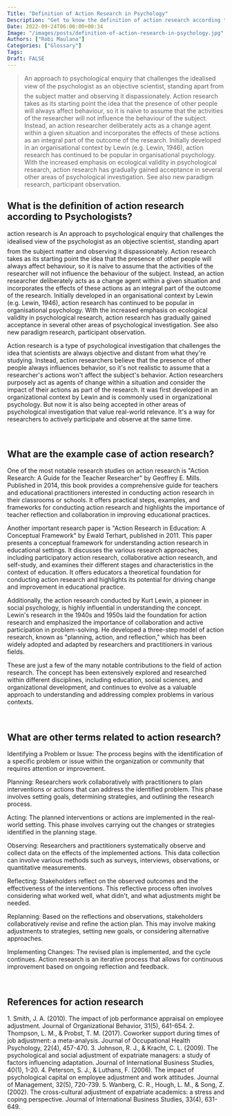 ```yaml
---
Title: "Definition of Action Research in Psychology"
Description: "Get to know the definition of action research according to psychologists."
Date: 2022-09-24T06:00:00+00:34
Image: "/images/posts/definition-of-action-research-in-psychology.jpg"
Authors: ["Robi Maulana"]
Categories: ["Glossary"]
Tags: 
Draft: FALSE
---
```





> An approach to psychological enquiry that challenges the idealised view of the psychologist as an objective scientist, standing apart from the subject matter and observing it dispassionately. Action research takes as its starting point the idea that the presence of other people will always affect behaviour, so it is naïve to assume that the activities of the researcher will not influence the behaviour of the subject. Instead, an action researcher deliberately acts as a change agent within a given situation and incorporates the effects of these actions as an integral part of the outcome of the research. Initially developed in an organisational context by Lewin (e.g. Lewin, 1946), action research has continued to be popular in organisational psychology. With the increased emphasis on ecological validity in psychological research, action research has gradually gained acceptance in several other areas of psychological investigation. See also new paradigm research, participant observation.

## What is the definition of action research according to Psychologists?

action research is An approach to psychological enquiry that challenges the idealised view of the psychologist as an objective scientist, standing apart from the subject matter and observing it dispassionately. Action research takes as its starting point the idea that the presence of other people will always affect behaviour, so it is naïve to assume that the activities of the researcher will not influence the behaviour of the subject. Instead, an action researcher deliberately acts as a change agent within a given situation and incorporates the effects of these actions as an integral part of the outcome of the research. Initially developed in an organisational context by Lewin (e.g. Lewin, 1946), action research has continued to be popular in organisational psychology. With the increased emphasis on ecological validity in psychological research, action research has gradually gained acceptance in several other areas of psychological investigation. See also new paradigm research, participant observation.

Action research is a type of psychological investigation that challenges the idea that scientists are always objective and distant from what they're studying. Instead, action researchers believe that the presence of other people always influences behavior, so it's not realistic to assume that a researcher's actions won't affect the subject's behavior. Action researchers purposely act as agents of change within a situation and consider the impact of their actions as part of the research. It was first developed in an organizational context by Lewin and is commonly used in organizational psychology. But now it is also being accepted in other areas of psychological investigation that value real-world relevance. It's a way for researchers to actively participate and observe at the same time.

 

## What are the example case of action research?

One of the most notable research studies on action research is "Action Research: A Guide for the Teacher Researcher" by Geoffrey E. Mills. Published in 2014, this book provides a comprehensive guide for teachers and educational practitioners interested in conducting action research in their classrooms or schools. It offers practical steps, examples, and frameworks for conducting action research and highlights the importance of teacher reflection and collaboration in improving educational practices.

Another important research paper is "Action Research in Education: A Conceptual Framework" by Ewald Terhart, published in 2011. This paper presents a conceptual framework for understanding action research in educational settings. It discusses the various research approaches, including participatory action research, collaborative action research, and self-study, and examines their different stages and characteristics in the context of education. It offers educators a theoretical foundation for conducting action research and highlights its potential for driving change and improvement in educational practice.

Additionally, the action research conducted by Kurt Lewin, a pioneer in social psychology, is highly influential in understanding the concept. Lewin's research in the 1940s and 1950s laid the foundation for action research and emphasized the importance of collaboration and active participation in problem-solving. He developed a three-step model of action research, known as "planning, action, and reflection," which has been widely adopted and adapted by researchers and practitioners in various fields.

These are just a few of the many notable contributions to the field of action research. The concept has been extensively explored and researched within different disciplines, including education, social sciences, and organizational development, and continues to evolve as a valuable approach to understanding and addressing complex problems in various contexts.

 

## What are other terms related to action research?

Identifying a Problem or Issue: The process begins with the identification of a specific problem or issue within the organization or community that requires attention or improvement.

Planning: Researchers work collaboratively with practitioners to plan interventions or actions that can address the identified problem. This phase involves setting goals, determining strategies, and outlining the research process.

Acting: The planned interventions or actions are implemented in the real-world setting. This phase involves carrying out the changes or strategies identified in the planning stage.

Observing: Researchers and practitioners systematically observe and collect data on the effects of the implemented actions. This data collection can involve various methods such as surveys, interviews, observations, or quantitative measurements.

Reflecting: Stakeholders reflect on the observed outcomes and the effectiveness of the interventions. This reflective process often involves considering what worked well, what didn't, and what adjustments might be needed.

Replanning: Based on the reflections and observations, stakeholders collaboratively revise and refine the action plan. This may involve making adjustments to strategies, setting new goals, or considering alternative approaches.

Implementing Changes: The revised plan is implemented, and the cycle continues. Action research is an iterative process that allows for continuous improvement based on ongoing reflection and feedback.

 

## References for action research

1\. Smith, J. A. (2010). The impact of job performance appraisal on employee adjustment. Journal of Organizational Behavior, 31(5), 641-654. 2. Thompson, L. M., & Probst, T. M. (2017). Coworker support during times of job adjustment: a meta-analysis. Journal of Occupational Health Psychology, 22(4), 457-470. 3. Johnson, R. J., & Kracht, C. L. (2009). The psychological and social adjustment of expatriate managers: a study of factors influencing adaptation. Journal of International Business Studies, 40(1), 1-20. 4. Peterson, S. J., & Luthans, F. (2006). The impact of psychological capital on employee adjustment and work attitudes. Journal of Management, 32(5), 720-739. 5. Wanberg, C. R., Hough, L. M., & Song, Z. (2002). The cross-cultural adjustment of expatriate academics: a stress and coping perspective. Journal of International Business Studies, 33(4), 631-649.
